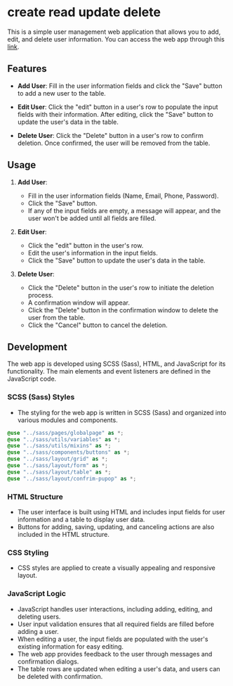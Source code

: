 # create read update delete

This is a simple user management web application that allows you to add, edit, and delete user information. You can access the web app through this [link](https://ayhamalahmad.github.io/task-10-add-user/).

## Features

- **Add User**: Fill in the user information fields and click the "Save" button to add a new user to the table.

- **Edit User**: Click the "edit" button in a user's row to populate the input fields with their information. After editing, click the "Save" button to update the user's data in the table.

- **Delete User**: Click the "Delete" button in a user's row to confirm deletion. Once confirmed, the user will be removed from the table.

## Usage

1. **Add User**:
   - Fill in the user information fields (Name, Email, Phone, Password).
   - Click the "Save" button.
   - If any of the input fields are empty, a message will appear, and the user won't be added until all fields are filled.

2. **Edit User**:
   - Click the "edit" button in the user's row.
   - Edit the user's information in the input fields.
   - Click the "Save" button to update the user's data in the table.

3. **Delete User**:
   - Click the "Delete" button in the user's row to initiate the deletion process.
   - A confirmation window will appear.
   - Click the "Delete" button in the confirmation window to delete the user from the table.
   - Click the "Cancel" button to cancel the deletion.


## Development

The web app is developed using SCSS (Sass), HTML, and JavaScript for its functionality. The main elements and event listeners are defined in the JavaScript code.

### SCSS (Sass) Styles
- The styling for the web app is written in SCSS (Sass) and organized into various modules and components.

```scss
@use "../sass/pages/globalpage" as *;
@use "../sass/utils/variables" as *;
@use "../sass/utils/mixins" as *;
@use "../sass/components/buttons" as *;
@use "../sass/layout/grid" as *;
@use "../sass/layout/form" as *;
@use "../sass/layout/table" as *;
@use "../sass/layout/confrim-pupop" as *;
```

### HTML Structure
- The user interface is built using HTML and includes input fields for user information and a table to display user data.
- Buttons for adding, saving, updating, and canceling actions are also included in the HTML structure.

### CSS Styling
- CSS styles are applied to create a visually appealing and responsive layout.

### JavaScript Logic
- JavaScript handles user interactions, including adding, editing, and deleting users.
- User input validation ensures that all required fields are filled before adding a user.
- When editing a user, the input fields are populated with the user's existing information for easy editing.
- The web app provides feedback to the user through messages and confirmation dialogs.
- The table rows are updated when editing a user's data, and users can be deleted with confirmation.


